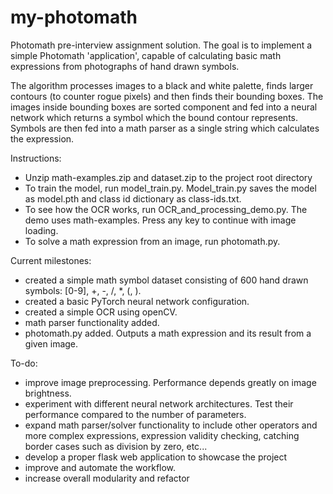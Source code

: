 # my-photomath

Photomath pre-interview assignment solution. The goal is to implement a simple Photomath 'application', capable of calculating basic math expressions from photographs of hand drawn symbols. 

The algorithm processes images to a black and white palette, finds larger contours (to counter rogue pixels) and then finds their bounding boxes. The images inside bounding boxes are sorted component and fed into a neural network which returns a symbol which the bound contour represents. Symbols are then fed into a math parser as a single string which calculates the expression. 

Instructions:
- Unzip math-examples.zip and dataset.zip to the project root directory
- To train the model, run model_train.py. Model_train.py saves the model as model.pth and class id dictionary as class-ids.txt.
- To see how the OCR works, run OCR_and_processing_demo.py. The demo uses math-examples. Press any key to continue with image loading.
- To solve a math expression from an image, run photomath.py.


Current milestones:
- created a simple math symbol dataset consisting of 600 hand drawn symbols: [0-9], +, -, /, *, (, ).
- created a basic PyTorch neural network configuration. 
- created a simple OCR using openCV.
- math parser functionality added.
- photomath.py added. Outputs a math expression and its result from a given image.


To-do: 
- improve image preprocessing. Performance depends greatly on image brightness. 
- experiment with different neural network architectures. Test their performance compared to the number of parameters.
- expand math parser/solver functionality to include other operators and more complex expressions, expression validity checking,
  catching border cases such as division by zero, etc... 
- develop a proper flask web application to showcase the project
- improve and automate the workflow.
- increase overall modularity and refactor

